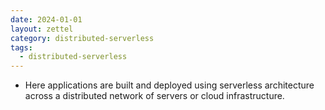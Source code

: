 ```yaml
---
date: 2024-01-01
layout: zettel
category: distributed-serverless
tags:
  - distributed-serverless
---
```

- Here applications are built and deployed using serverless architecture across a distributed network of servers or cloud infrastructure. 
